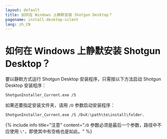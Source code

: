 ```yaml
---
layout: default
title: 如何在 Windows 上静默安装 Shotgun Desktop？
pagename: install-desktop-silent
lang: zh_CN
---
```


# 如何在 Windows 上静默安装 Shotgun Desktop？

要以静默方式运行 Shotgun Desktop 安装程序，只需按以下方法启动 Shotgun Desktop 安装程序：

`ShotgunInstaller_Current.exe /S`

如果还要指定安装文件夹，请用 `/D` 参数启动安装程序：

`ShotgunInstaller_Current.exe /S /D=X:\path\to\install\folder.`

{% include info title="注意" content="`/D` 参数必须是最后一个参数，路径中不应使用 `\"`，即使其中有空格也是如此。" %}